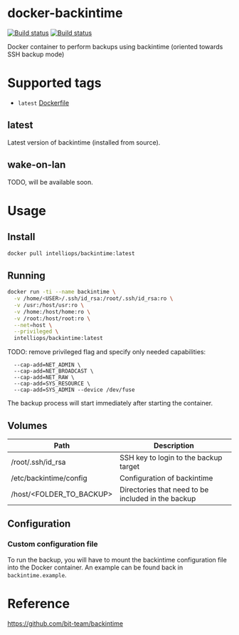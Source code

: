 # docker-backintime
[![Build status](https://img.shields.io/docker/build/intelliops/backintime.svg)](https://hub.docker.com/r/intelliops/backintime) [![Build status](https://img.shields.io/travis/belsander/docker-backintime/master.svg)](https://travis-ci.org/belsander/docker-backintime)

Docker container to perform backups using backintime (oriented towards SSH backup mode)

# Supported tags

* `latest` [Dockerfile](https://raw.githubusercontent.com/belsander/docker-backintime/master/Dockerfile)

## latest
Latest version of backintime (installed from source).

## wake-on-lan
TODO, will be available soon.

# Usage

## Install
```sh
docker pull intelliops/backintime:latest
```

## Running
```sh
docker run -ti --name backintime \
  -v /home/<USER>/.ssh/id_rsa:/root/.ssh/id_rsa:ro \
  -v /usr:/host/usr:ro \
  -v /home:/host/home:ro \
  -v /root:/host/root:ro \
  --net=host \
  --privileged \
  intelliops/backintime:latest
```

TODO: remove privileged flag and specify only needed capabilities:
```
  --cap-add=NET_ADMIN \
  --cap-add=NET_BROADCAST \
  --cap-add=NET_RAW \
  --cap-add=SYS_RESOURCE \
  --cap-add=SYS_ADMIN --device /dev/fuse
```

The backup process will start immediately after starting the container.

## Volumes

| Path | Description |
|--------|--------|
| /root/.ssh/id_rsa | SSH key to login to the backup target |
| /etc/backintime/config | Configuration of backintime |
| /host/<FOLDER_TO_BACKUP> | Directories that need to be included in the backup |

## Configuration

### Custom configuration file
To run the backup, you will have to mount the backintime configuration file into
the Docker container. An example can be found back in `backintime.example`.

# Reference
https://github.com/bit-team/backintime
